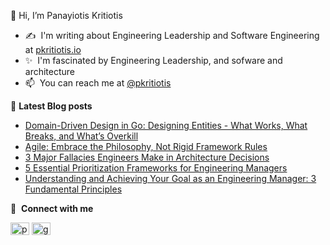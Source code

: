 👋 Hi, I’m Panayiotis Kritiotis
- :writing_hand:&nbsp;&nbsp;I'm writing about Engineering Leadership and Software Engineering at [pkritiotis.io](https://pkritiotis.io)
- ✨ &nbsp;I'm fascinated by Engineering Leadership, and sofware and architecture
- 📫 &nbsp;You can reach me at [@pkritiotis](https://twitter.com/pkritiotis)


:page_facing_up:&nbsp;**Latest Blog posts**<br>
<!-- BLOG-POST-LIST:START -->
- [Domain-Driven Design in Go: Designing Entities - What Works, What Breaks, and What’s Overkill](http://pkritiotis.io/ddd-entity-in-go/)
- [Agile: Embrace the Philosophy, Not Rigid Framework Rules](http://pkritiotis.io/agile-philosophy-over-rigidity/)
- [3 Major Fallacies Engineers Make in Architecture Decisions](http://pkritiotis.io/three-major-fallacies-architecture-decisions/)
- [5 Essential Prioritization Frameworks for Engineering Managers](http://pkritiotis.io/engineering-management-prioritization-frameworks/)
- [Understanding and Achieving Your Goal as an Engineering Manager: 3 Fundamental Principles](http://pkritiotis.io/engineering-manager-goal-3-principles/)
<!-- BLOG-POST-LIST:END -->


🔗 &nbsp;**Connect with me**
<p align="left">
<a href="https://twitter.com/pkritiotis" target="blank"><img align="center" src="https://raw.githubusercontent.com/rahuldkjain/github-profile-readme-generator/master/src/images/icons/Social/twitter.svg" alt="pkritiotis" height="20" width="30" /></a>
<a href="https://linkedin.com/in/pkritiotis" target="blank"><img align="center" src="https://raw.githubusercontent.com/rahuldkjain/github-profile-readme-generator/master/src/images/icons/Social/linked-in-alt.svg" alt="gautamkrishnar" height="20" width="30" /></a>

<!---
pkritiotis/pkritiotis is a ✨ special ✨ repository because its `README.md` (this file) appears on your GitHub profile.
You can click the Preview link to take a look at your changes.
--->
